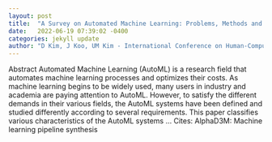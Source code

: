 ```yaml
---
layout: post
title:  "A Survey on Automated Machine Learning: Problems, Methods and Frameworks"
date:   2022-06-19 07:39:02 -0400
categories: jekyll update
author: "D Kim, J Koo, UM Kim - International Conference on Human-Computer …, 2022"
---
```

Abstract Automated Machine Learning (AutoML) is a research field that automates machine learning processes and optimizes their costs. As machine learning begins to be widely used, many users in industry and academia are paying attention to AutoML. However, to satisfy the different demands in their various fields, the AutoML systems have been defined and studied differently according to several requirements. This paper classifies various characteristics of the AutoML systems …
Cites: ‪AlphaD3M: Machine learning pipeline synthesis‬  